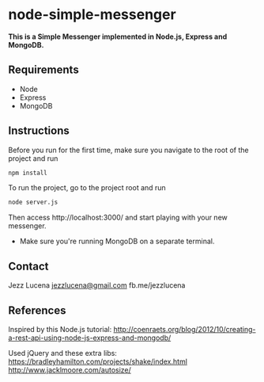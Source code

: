 # node-simple-messenger
**This is a Simple Messenger implemented in Node.js, Express and MongoDB.**

## Requirements

* Node
* Express
* MongoDB

## Instructions
Before you run for the first time, make sure you navigate to the root of the project and run
```bash
npm install
```

To run the project, go to the project root and run
```bash
node server.js
```

Then access http://localhost:3000/ and start playing with your new messenger.

* Make sure you're running MongoDB on a separate terminal. 

## Contact

Jezz Lucena
jezzlucena@gmail.com
fb.me/jezzlucena

## References
Inspired by this Node.js tutorial: 
http://coenraets.org/blog/2012/10/creating-a-rest-api-using-node-js-express-and-mongodb/

Used jQuery and these extra libs: 
https://bradleyhamilton.com/projects/shake/index.html
http://www.jacklmoore.com/autosize/

